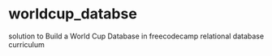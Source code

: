 # worldcup_databse
solution to Build a World Cup Database in freecodecamp relational database curriculum
